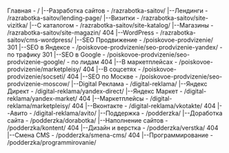 Главная - /
    |--Разработка сайтов - /razrabotka-saitov/
        |--Лендинги - /razrabotka-saitov/lending-page/
        |--Визитки - /razrabotka-saitov/site-vizitka/
        |--С каталогом - /razrabotka-saitov/site-katalog/
        |--Магазины - /razrabotka-saitov/site-magazin/
404     |--WordPress - /razrabotka-saitov/cms-wordpress/
    |--SEO Продвижение - /poiskovoe-prodvizenie/
301     |--SEO в Яндексе - /poiskovoe-prodvizenie/seo-prodvizenie-yandex/ - по трафику
301     |--SEO в Google - /poiskovoe-prodvizenie/seo-prodvizenie-google/ - по лидам
404     |--В маркетплейсах - /poiskovoe-prodvizenie/marketpleisy/
404     |--В соцсетях - /poiskovoe-prodvizenie/socseti/
404     |--SEO по Москве - /poiskovoe-prodvizenie/seo-prodvizenie-moscow/
    |--Digital Реклама - /digital-reklama/
        |--Яндекс Директ - /digital-reklama/yandex-direct/
        |--Яндекс Маркет - /digital-reklama/yandex-market/
404     |--Маркетплейсы - /digital-reklama/marketpleisy/
404     |--Вконтакте - /digital-reklama/vkotakte/
404     |--Авито - /digital-reklama/avito/
    |--Поддержка - /podderzka/
        |--Доработка сайта - /podderzka/dorabotka/
        |--Наполнение сайтов - /podderzka/kontent/
404     |--Дизайн и верстка - /podderzka/verstka/
404     |--Смена CMS - /podderzka/smena-cms/
404     |--Программирование - /podderzka/programmirovanie/








